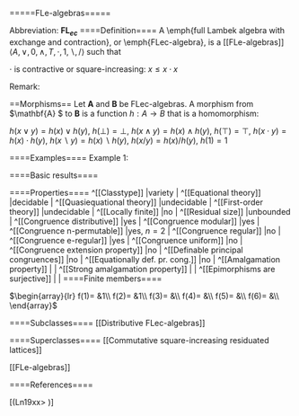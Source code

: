 =====FLe-algebras=====

Abbreviation: **FL$_{ec}$**
====Definition====
A \emph{full Lambek algebra with exchange and contraction}, or \emph{FLec-algebra}, is a [[FLe-algebras]] 
$\langle A, \vee, 0, \wedge, T, \cdot, 1, \backslash, /\rangle$ such that


$\cdot$ is contractive or square-increasing:  $x\le x\cdot x$


Remark: 

==Morphisms==
Let $\mathbf{A}$ and $\mathbf{B}$ be FLec-algebras. A morphism from $\mathbf{A}
$ to $\mathbf{B}$ is a function $h:A\rightarrow B$ that is a homomorphism: 

$h(x\vee y)=h(x)\vee h(y)$, $h(\bot )=\bot$, $h(x\wedge y)=h(x)\wedge h(y)$, $h(\top )=\top$, 
$h(x\cdot y)=h(x)\cdot h(y)$, $h(x\backslash y)=h(x)\backslash h(y)$, $h(x/y)=h(x)/h(y)$, $h(1)=1$

====Examples====
Example 1: 

====Basic results====

====Properties====
^[[Classtype]]  |variety |
^[[Equational theory]]  |decidable |
^[[Quasiequational theory]]  |undecidable |
^[[First-order theory]]  |undecidable |
^[[Locally finite]]  |no |
^[[Residual size]]  |unbounded |
^[[Congruence distributive]]  |yes |
^[[Congruence modular]]  |yes |
^[[Congruence n-permutable]]  |yes, $n=2$ |
^[[Congruence regular]]  |no |
^[[Congruence e-regular]]  |yes |
^[[Congruence uniform]]  |no |
^[[Congruence extension property]]  |no |
^[[Definable principal congruences]]  |no |
^[[Equationally def. pr. cong.]]  |no |
^[[Amalgamation property]]  | |
^[[Strong amalgamation property]]  | |
^[[Epimorphisms are surjective]]  | |
====Finite members====

$\begin{array}{lr}
f(1)= &1\\
f(2)= &1\\
f(3)= &\\
f(4)= &\\
f(5)= &\\
f(6)= &\\
\end{array}$

====Subclasses====
[[Distributive FLec-algebras]] 

====Superclasses====
[[Commutative square-increasing residuated lattices]] 

[[FLe-algebras]] 


====References====

[(Ln19xx>
)]